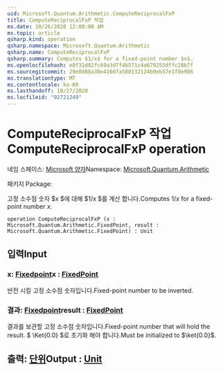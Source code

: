 ```yaml
---
uid: Microsoft.Quantum.Arithmetic.ComputeReciprocalFxP
title: ComputeReciprocalFxP 작업
ms.date: 10/26/2020 12:00:00 AM
ms.topic: article
qsharp.kind: operation
qsharp.namespace: Microsoft.Quantum.Arithmetic
qsharp.name: ComputeReciprocalFxP
qsharp.summary: Computes $1/x$ for a fixed-point number $x$.
ms.openlocfilehash: e8f31d82fc69a3d7f4b571c4a679255dffc28b7f
ms.sourcegitcommit: 29e0d88a30e4166fa580132124b0eb57e1f0e986
ms.translationtype: MT
ms.contentlocale: ko-KR
ms.lasthandoff: 10/27/2020
ms.locfileid: "92721249"
---
```

# <a name="computereciprocalfxp-operation"></a><span data-ttu-id="2d210-102">ComputeReciprocalFxP 작업</span><span class="sxs-lookup"><span data-stu-id="2d210-102">ComputeReciprocalFxP operation</span></span>

<span data-ttu-id="2d210-103">네임 스페이스: [Microsoft 양자](xref:Microsoft.Quantum.Arithmetic)</span><span class="sxs-lookup"><span data-stu-id="2d210-103">Namespace: [Microsoft.Quantum.Arithmetic](xref:Microsoft.Quantum.Arithmetic)</span></span>

<span data-ttu-id="2d210-104">패키지 [](https://nuget.org/packages/)</span><span class="sxs-lookup"><span data-stu-id="2d210-104">Package: [](https://nuget.org/packages/)</span></span>


<span data-ttu-id="2d210-105">고정 소수점 숫자 $x $에 대해 $1/x $를 계산 합니다.</span><span class="sxs-lookup"><span data-stu-id="2d210-105">Computes $1/x$ for a fixed-point number $x$.</span></span>

```qsharp
operation ComputeReciprocalFxP (x : Microsoft.Quantum.Arithmetic.FixedPoint, result : Microsoft.Quantum.Arithmetic.FixedPoint) : Unit
```


## <a name="input"></a><span data-ttu-id="2d210-106">입력</span><span class="sxs-lookup"><span data-stu-id="2d210-106">Input</span></span>

### <a name="x--fixedpoint"></a><span data-ttu-id="2d210-107">x: [Fixedpoint](xref:Microsoft.Quantum.Arithmetic.FixedPoint)</span><span class="sxs-lookup"><span data-stu-id="2d210-107">x : [FixedPoint](xref:Microsoft.Quantum.Arithmetic.FixedPoint)</span></span>

<span data-ttu-id="2d210-108">반전 시킬 고정 소수점 숫자입니다.</span><span class="sxs-lookup"><span data-stu-id="2d210-108">Fixed-point number to be inverted.</span></span>


### <a name="result--fixedpoint"></a><span data-ttu-id="2d210-109">결과: [Fixedpoint](xref:Microsoft.Quantum.Arithmetic.FixedPoint)</span><span class="sxs-lookup"><span data-stu-id="2d210-109">result : [FixedPoint](xref:Microsoft.Quantum.Arithmetic.FixedPoint)</span></span>

<span data-ttu-id="2d210-110">결과를 보관할 고정 소수점 숫자입니다.</span><span class="sxs-lookup"><span data-stu-id="2d210-110">Fixed-point number that will hold the result.</span></span> <span data-ttu-id="2d210-111">$ \Ket{0.0} $로 초기화 해야 합니다.</span><span class="sxs-lookup"><span data-stu-id="2d210-111">Must be initialized to $\ket{0.0}$.</span></span>



## <a name="output--unit"></a><span data-ttu-id="2d210-112">출력: [단위](xref:microsoft.quantum.lang-ref.unit)</span><span class="sxs-lookup"><span data-stu-id="2d210-112">Output : [Unit](xref:microsoft.quantum.lang-ref.unit)</span></span>

